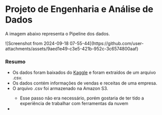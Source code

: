 <h1>Projeto de Engenharia e Análise de Dados</h1>
<p>A imagem abaixo representa o Pipeline dos dados.</p>
![Screenshot from 2024-09-18 07-55-44](https://github.com/user-attachments/assets/9aed1e49-c3e5-421b-952c-3c6574800aaf)
<br>
<h3>Resumo</h3>
<ul>
  <li>Os dados foram baixados do <a href="https://www.kaggle.com/datasets/abdullah0a/retail-sales-data-with-seasonal-trends-and-marketing">Kaggle</a> e foram extraídos de um arquivo .csv.</li>
  <li>Os dados contém informações de vendas e receitas de uma empresa.</li>
  <li>O arquivo .csv foi armazenado na <a font-weight:bold>Amazon S3</a>.</li>
    <ul>
      <li>Esse passo não era necessário, porém gostaria de ter tido a experiência de trabalhar com ferramentas da nuvem</li>
    </ul>
  <li></li>
</ul>
